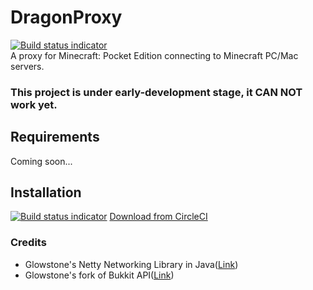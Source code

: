 # DragonProxy
[![Build status indicator](https://circleci.com/gh/DragonetMC/DragonProxy/tree/master.svg?style=badge)](https://circleci.com/gh/DragonetMC/DragonProxy/tree/master)  
A proxy for Minecraft: Pocket Edition connecting to Minecraft PC/Mac servers. 

### This project is under early-development stage, it CAN NOT work yet. 

## Requirements
Coming soon... 

## Installation
[![Build status indicator](https://circleci.com/gh/DragonetMC/DragonProxy/tree/master.svg?style=badge)](https://circleci.com/gh/DragonetMC/DragonProxy/tree/master) [Download from CircleCI](https://circleci.com/gh/DragonetMC/DragonProxy/tree/master)

### Credits
* Glowstone's Netty Networking Library in Java([Link](http://github.com/GlowstonePlusPlus/GlowstonePlusPlus))
* Glowstone's fork of Bukkit API([Link](http://github.com/GlowstonePlusPlus/Glowkit))
